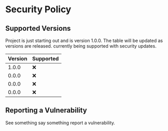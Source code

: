 # Security Policy

## Supported Versions

Project is just starting out and is version 1.0.0. The table will be updated as versions are released.
currently being supported with security updates.

| Version | Supported          |
| ------- | ------------------ |
| 1.0.0   | :x:                |
| 0.0.0   | :x:                |
| 0.0.0   | :x:                |
| 0.0.0   | :x:                |

## Reporting a Vulnerability

See something say something report a vulnerability.

